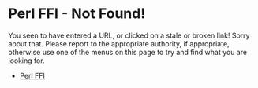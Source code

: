 # Perl FFI - Not Found!

You seen to have entered a URL, or clicked on a stale or broken link!
Sorry about that.  Please report to the appropriate authority, if
appropriate, otherwise use one of the menus on this page to try and
find what you are looking for.

 * [Perl FFI](/)
